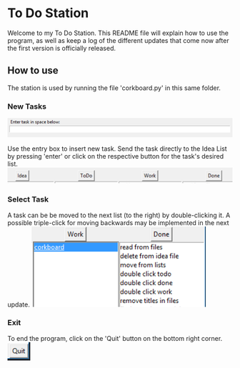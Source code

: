 # To Do Station

Welcome to my To Do Station. This README file will explain how to use the program,
as well as keep a log of the different updates that come now after the first version
is officially released. 


## How to use

The station is used by running the file 'corkboard.py' in this same folder.


### New Tasks
![](images\enter_task.PNG)

Use the entry box to insert new task. Send the task directly to the Idea List by pressing
'enter' or click on the respective button for the task's desired list. 
![](images\buttons.PNG)


### Select Task

A task can be be moved to the next list (to the right) by double-clicking it. A possible
triple-click for moving backwards may be implemented in the next update.
![](images\doubleclick.PNG)


### Exit

To end the program, click on the 'Quit' button on the bottom right corner.
![](images\quit.PNG)
